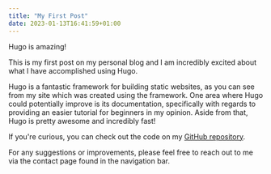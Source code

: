 ```yaml
---
title: "My First Post"
date: 2023-01-13T16:41:59+01:00
---
```


Hugo is amazing!

<!--more-->

This is my first post on my personal blog and I am incredibly excited about what I have accomplished using Hugo. 

Hugo is a fantastic framework for building static websites, as you can see from my site which was created using the framework. 
One area where Hugo could potentially improve is its documentation, specifically with regards to providing an easier tutorial for beginners in my opinion.
Aside from that, Hugo is pretty awesome and incredibly fast!

If you're curious, you can check out the code on my [GitHub repository](https://github.com/leonardogonfiantini/leonardogonfiantini.github.io).



For any suggestions or improvements, please feel free to reach out to me via the contact page found in the navigation bar.
